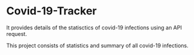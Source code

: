 # Covid-19-Tracker
It provides details of the statisctics of covid-19 infections using an API request. 

This project consists of statistics and summary of all covid-19 infections. 
